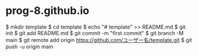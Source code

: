 # prog-8.github.io
$ mkdir template
$ cd template 
$ echo "# template" >> README.md
$ git init
$ git add README.md
$ git commit -m "first commit"
$ git branch -M main
$ git remote add origin https://github.com/ユーザー名/template.git
$ git push -u origin main
